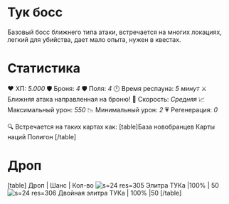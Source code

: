 # Тук босс
Базовый босс ближнего типа атаки, встречается на многих локациях, легкий для убийства, дает мало опыта, нужен в квестах.
# Cтатистика
❤ ХП: *5.000*
🛡 Броня: *4*
🛡 Поля: *4*
🕛 Время респауна: *5 минут*
⚔ Ближняя атака направленная на броню!
🏃 Скорость: *Средняя*
📈 Максимальный урон: *550*
📉 Минимальный урон: *2*
💗 Регенерация: *0*

🔍 Встречается на таких картах как:
[table]База новобранцев
Карты наций
Полигон
[/table]
# Дроп
[table] Дроп | Шанс | Кол-во
![s=24 res=305]()  Элитра ТУКа |100% | 50
![s=24 res=306]()  Двойная элитра ТУКа | 100% |50
[/table]